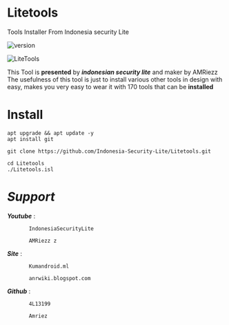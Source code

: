 # Litetools
Tools Installer From Indonesia security Lite
 
<img alt="version" src ="https://img.shields.io/badge/Version-1.0-red.svg">
 
![LiteTools](http://i.imgur.com/UIW3AWt.jpg)
 
This Tool is **presented** by ***indonesian security lite*** and maker by AMRiezz
The usefulness of this tool is just to install various other tools
in design with easy, makes you very easy to wear it
with 170 tools that can be **installed**

Install
====

```
apt upgrade && apt update -y
apt install git

git clone https://github.com/Indonesia-Security-Lite/Litetools.git

cd Litetools
./Litetools.isl
```


 
*Support*
====
 ***Youtube*** : 
           
           IndonesiaSecurityLite
 
           AMRiezz z
 
***Site***   : 
           
           Kumandroid.ml
 
           anrwiki.blogspot.com
           
***Github***   :
           
           4L13199
           
           Amriez
